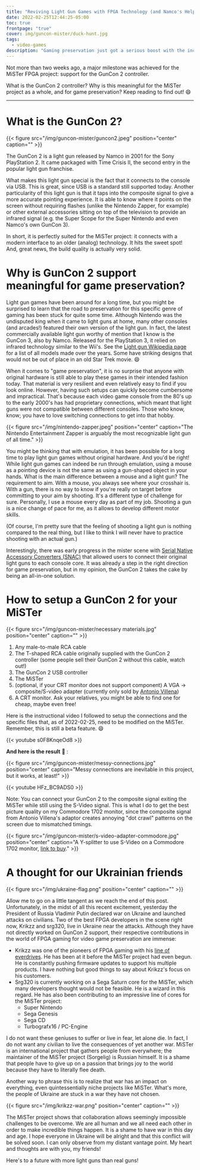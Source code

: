 ```yaml
---
title: "Reviving Light Gun Games with FPGA Technology (and Namco's Help!)"
date: 2022-02-25T12:44:25-05:00
toc: true
frontpage: "true"
cover: img/guncon-mister/duck-hunt.jpg
tags:
  - video-games
description: "Gaming preservation just got a serious boost with the inclusion of GunCon 2 support for the MiSTer FPGA project."
---
```


Not more than two weeks ago, a major milestone was achieved for the MiSTer FPGA project:
support for the GunCon 2 controller.

What is the GunCon 2 controller? Why is this meaningful for the MiSTer project as a whole,
and for game preservation? Keep reading to find out! :smile:

---

# What is the GunCon 2?

{{< figure src="/img/guncon-mister/guncon2.jpeg" position="center" caption="" >}}

The GunCon 2 is a light gun released by Namco in 2001 for the Sony PlayStation 2. It came
packaged with Time Crisis II, the second entry in the popular light gun franchise.

What makes this light gun special is the fact that it connects to the console via USB.
This is great, since USB is a standard still supported today. Another particularity of
this light gun is that it taps into the composite signal to give a more accurate pointing
experience. It is able to know where it points on the screen without requiring flashes
(unlike the Nintendo Zapper, for example) or other external accessories sitting on top of
the television to provide an infrared signal (e.g. the Super Scope for the Super Nintendo and even Namco's own GunCon 3).

In short, it is perfectly suited for the MiSTer project: it connects with a modern
interface to an older (analog) technology. It hits the sweet spot! And, great news, the
build quality is actually very solid.

# Why is GunCon 2 support meaningful for game preservation?

Light gun games have been around for a long time, but you might be surprised to learn that
the road to preservation for this specific genre of gaming has been stuck for quite some
time. Although Nintendo was the undisputed king when it came to light guns at home, many
other consoles (and arcades!) featured their own version of the light gun. In fact, the
latest commercially available light gun worthy of mention that I know is the GunCon 3, also
by Namco. Released for the PlayStation 3, it relied on infrared technology similar to
the Wii's. See the [Light gun Wikipedia page](https://en.wikipedia.org/wiki/Light_gun) for
a list of all models made over the years. Some have striking designs that would not be out
of place in an old Star Trek movie. :smile:


When it comes to "game preservation", it is no surprise that anyone with original
hardware is still able to play these games in their intended fashion today. That material
is very resilient and even relatively easy to find if you look online. However, having
such setups can quickly become cumbersome and impractical. That's because each video game
console from the 80's up to the early 2000's has had proprietary connections, which meant
that light guns were not compatible between different consoles. Those who know, know; you
have to love switching connections to get into that hobby.

{{< figure src="/img/nintendo-zapper.jpeg" position="center" caption="The Nintendo Entertainment Zapper is arguably the most recognizable light gun of all time." >}}

You might be thinking that with emulation, it has been possible for a long time to play
light gun games without original hardware. And you'd be right! While light gun games can indeed be run through emulation, using a mouse as a pointing device is
not the same as using a gun-shaped object in your hands. What is the main difference
between a mouse and a light gun? The requirement to aim.  With a mouse, you always see
where your crosshair is. With a gun, there is no way to know if you're really on target
before committing to your aim by shooting. It's a different type of challenge for sure.
Personally, I use a mouse every day as part of my job. Shooting a gun is a nice change of
pace for me, as it allows to develop different motor skills.

(Of course, I'm pretty sure that the feeling of shooting a light gun is nothing compared to
the real thing, but I like to think I will never have to practice shooting with an actual
gun.)


Interestingly, there was early progress in the mister scene with [Serial Native Accessory
Converters (SNAC)](https://misteraddons.com/products/serial-native-accessory-converter-snac) that
allowed users to connect their original light guns to each console core. It was already a
step in the right direction for game preservation, but in my opinion, the GunCon 2 takes
the cake by being an all-in-one solution.

# How to setup a GunCon 2 for your MiSTer

{{< figure src="/img/guncon-mister/necessary materials.jpg" position="center" caption="" >}}

1. Any male-to-male RCA cable
1. The T-shaped RCA cable originally supplied with the GunCon 2 controller (some people
sell their GunCon 2 without this cable, watch out!)
1. The GunCon 2 USB controller
1. The MiSTer
1. (optional, if your CRT monitor does not support component) A VGA -> composite/S-video adapter (currently only sold by [Antonio
Villena](https://www.antoniovillena.es/store/product/vga-composite-s-video-adapter/))
1. A CRT monitor. Ask your relatives, you might be able to find one for cheap, maybe even
free!

Here is the instructional video I followed to setup the connections and the specific files
that, as of 2022-02-25, need to be modified on the MiSTer. Remember, this is still a beta
feature. :smile:

{{< youtube s0F8KnqeOd8 >}}

**And here is the result** :tada: :

{{< figure src="/img/guncon-mister/messy-connections.jpg" position="center" caption="Messy connections are inevitable in this project, but it works, at least!" >}}

{{< youtube HFz_BC9ADS0 >}}


Note: You can connect your GunCon 2 to the composite signal exiting the MiSTer while still
using the S-Video signal. This is what I do to get the best picture quality on my Commodore 1702 monitor,
since the composite signal from Antonio Villena's adaptor creates annoying "dot crawl" patterns on the screen
due to mismatched timings.

{{< figure src="/img/guncon-mister/s-video-adapter-commodore.jpg" position="center" caption="A Y-splitter to use S-Video on a Commodore 1702 monitor, [link to buy](http://herculesworkshop.com/cgi-bin/p/awtp-product.cgi?d=hercules-workshop&item=76537)." >}}


# A thought for our Ukrainian friends

{{< figure src="/img/ukraine-flag.png" position="center" caption="" >}}

Allow me to go on a little tangent as we reach the end of this post. Unfortunately, in the
midst of all this recent excitement, yesterday the President of Russia Vladimir Putin
declared war on Ukraine and launched attacks on civilians. Two of the best FPGA developers
in the scene right now, Krikzz and srg320, live in Ukraine near the attacks. Although
they have not directly worked on GunCon 2 support, their respective contributions in the
world of FPGA gaming for video game preservation are immense:
- Krikzz was one of the pioneers of FPGA gaming with his [line of
  everdrives](https://krikzz.com/our-products/). He has been at it before the MiSTer
  project had even begun. He is constantly pushing firmware updates to support his
  multiple products. I have nothing but good things to say about Krikzz's focus on his
  customers.
- Srg320 is currently working on a Sega Saturn core for the MiSTer, which many developers
  thought would not be feasible. He is a wizard in this regard. He has also been
  contributing to an impressive line of cores for the MiSTer project:
   - Super Nintendo
   - Sega Genesis
   - Sega CD
   - Turbografx16 / PC-Engine

I do not want these geniuses to suffer or live in fear, let alone die. In fact, I do not want any civilian to live the consequences of yet another war.
MiSTer is an international project that gathers people from everywhere; the maintainer of the MiSTer project (Sorgelig) is
Russian himself. It is a shame that people have to give up
on a passion that brings joy to the world because they have to literally flee death.

Another way to phrase this is to realize that war has an impact on everything, even quintessentially niche projects like MiSTer. What's more, the people of Ukraine are stuck in a war they have not chosen.

{{< figure src="/img/krikzz-war.png" position="center" caption="" >}}


The MiSTer project shows that collaboration allows seemingly impossible challenges to be overcome. We are all
human and we all need each other in order to make incredible things happen. It is a shame
to have war in this day and age. I hope everyone in Ukraine will be alright and that this
conflict will be solved soon. I can only observe from my distant vantage point. My heart
and thoughts are with you, my friends!

Here's to a future with more light guns than real guns!
